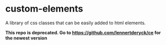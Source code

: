# custom-elements
A library of css classes that can be easily added to html elements.

**This repo is deprecated. Go to <a href="https://github.com/lennertderyck/ce">https://github.com/lennertderyck/ce</a> for the newest version**
